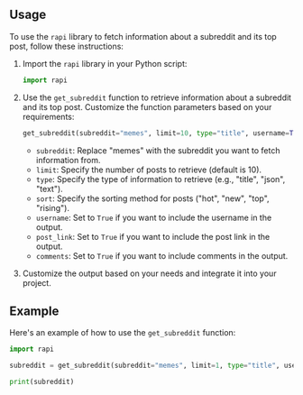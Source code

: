 ## Usage

To use the `rapi` library to fetch information about a subreddit and its top post, follow these instructions:

1. Import the `rapi` library in your Python script:

    ```python
    import rapi
    ```

2. Use the `get_subreddit` function to retrieve information about a subreddit and its top post. Customize the function parameters based on your requirements:

    ```python
    get_subreddit(subreddit="memes", limit=10, type="title", username=True, post_link=True, comments=False)
    ```

    - `subreddit`: Replace "memes" with the subreddit you want to fetch information from.
    - `limit`: Specify the number of posts to retrieve (default is 10).
    - `type`: Specify the type of information to retrieve (e.g., "title", "json", "text").
    - `sort`: Specify the sorting method for posts ("hot", "new", "top", "rising").
    - `username`: Set to `True` if you want to include the username in the output.
    - `post_link`: Set to `True` if you want to include the post link in the output.
    - `comments`: Set to `True` if you want to include comments in the output.


3. Customize the output based on your needs and integrate it into your project.

## Example

Here's an example of how to use the `get_subreddit` function:

```python
import rapi

subreddit = get_subreddit(subreddit="memes", limit=1, type="title", username=True, post_link=True, comments=False)

print(subreddit)
```
